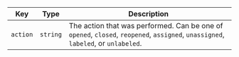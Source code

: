 Key | Type | Description
----|------|-------------
`action`|`string` | The action that was performed. Can be one of `opened`, `closed`, `reopened`, `assigned`, `unassigned`, `labeled`, or `unlabeled`.